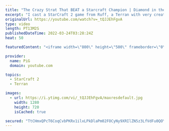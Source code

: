 ```yaml
---
title: "The Crazy Strat That BEAT a Starcraft Champion | Diamond in the Ruff #68 vs True"
excerpt: "I cast a StarCraft 2 game from Ruff, a Terran with very creative gameplay. How will he ruff up True, a Zerg Starcraft Champion?  💎 Diamond in the Ruff: https://www.youtube.com/playlist?list=PLFUDU8AOevUfdEq20wYq8Sm9z3sc1yn0l 💎 Follow Ruff: https://www.twitch.tv/ruff_stuff_tv | https://www.youtube.com/ruff_stuff"
originalUrl: https://youtube.com/watch?v=_tQJJEhFgvA
type: video
length: PT13M2S
publishedDateTime: 2022-03-24T03:28:24Z
heat: 50

featuredContent: "<iframe width=\"800\" height=\"500\" frameborder=\"0\" src=\"https://www.youtube.com/embed/_tQJJEhFgvA\" allow=\"accelerometer; autoplay; encrypted-media; gyroscope; picture-in-picture\" allowfullscreen></iframe>"

provider:
  name: PiG
  domain: youtube.com

topics:
  - StarCraft 2
  - Terran

images:
  - url: https://i.ytimg.com/vi/_tQJJEhFgvA/maxresdefault.jpg
    width: 1280
    height: 720
    isCached: true

secured: "TtCHmxQPcT6CoqCvbPKRx1ilxLPkDlaPm02FOCyNy9XRIlZN5z3LfVdFu0QOYc2RCLLa9sL1/WAfPD4w1v+3zfM6a0q0gHRaqrbOIhUHqmX7cD1AtRZtTivIYLQJKymLNaGVZChFbPb9H8mJr84VR7vlyA6tj5497yNXLfqPwiyXmmxHVa5jxvwdJk4OBiG74hZOs3x0eb+8MNfPO2yIhthWh2+26TO2KLj/1UEDkAAZHhXNKJA4ovAs5fis1gpFuy4KfhD2JIuq7Oj1zTzRq4IAjqyf7nb9jbAALrnQ1P+b6O2Rin7JKzo1JKavEN5NGOwGUThh+kNnClOkseKIkmn24bWQ5hAoWbg8GiU+Or5vKl6fHqAjnieQj9ar4b9E1NIHrELV5dAMp5/GRlfwcniBYZgrqmUGpQvzEUcnPuI=;h2Vi9HQtaPNlxl2xD7+ZFw=="
---
```


